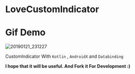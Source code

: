 # LoveCustomIndicator


# Gif Demo

![20190121_231227](https://user-images.githubusercontent.com/26750131/51496424-ba9daa80-1d8d-11e9-823f-c25cc57d49bc.gif)

CustomIndicator With ```Kotlin``` , ```AndroidX``` and ```Databinding```


__I hope that it will be useful. And Fork it For Development :)__

